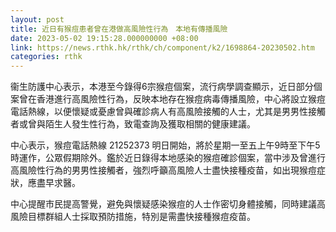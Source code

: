 ```yaml
---
layout: post
title: 近日有猴痘患者曾在港做高風險性行為　本地有傳播風險
date: 2023-05-02 19:15:28.000000000 +08:00
link: https://news.rthk.hk/rthk/ch/component/k2/1698864-20230502.htm
categories: rthk
---
```


衞生防護中心表示，本港至今錄得6宗猴痘個案，流行病學調查顯示，近日部分個案曾在香港進行高風險性行為，反映本地存在猴痘病毒傳播風險，中心將設立猴痘電話熱線，以便懷疑或憂慮曾與確診病人有高風險接觸的人士，尤其是男男性接觸者或曾與陌生人發生性行為，致電查詢及獲取相關的健康建議。

中心表示，猴痘電話熱線 21252373 明日開始，將於星期一至五上午9時至下午5時運作，公眾假期除外。鑑於近日錄得本地感染的猴痘確診個案，當中涉及曾進行高風險性行為的男男性接觸者，強烈呼籲高風險人士盡快接種疫苗，如出現猴痘症狀，應盡早求醫。

中心提醒市民提高警覺，避免與懷疑感染猴痘的人士作密切身體接觸，同時建議高風險目標群組人士採取預防措施，特別是需盡快接種猴痘疫苗。

